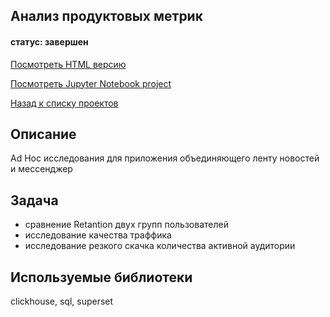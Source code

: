 ## Анализ продуктовых метрик
#### статус: завершен

[Посмотреть HTML версию](https://ivanvashkovets.github.io/html_pages/Анализ%20продуктовых%20метрик.html)

[Посмотреть Jupyter Notebook project](https://github.com/IvanVashkovets/Portfolio/blob/main/Анализ%20продуктовых%20метрик/Анализ%20продуктовых%20метрик.ipynb)

[Назад к списку проектов](https://github.com/IvanVashkovets/Portfolio/tree/main)

## Описание
Ad Hoc исследования для приложения объединяющего ленту новостей и мессенджер

## Задача
- сравнение Retantion двух групп пользователей
- исследование качества траффика
- исследование резкого скачка количества активной аудитории

## Используемые библиотеки
clickhouse, sql, superset
